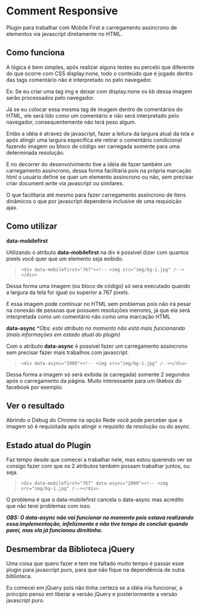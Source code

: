 Comment Responsive
==================

Plugin para trabalhar com Mobile First e carregamento assincrono de elementos via javascript diretamente no HTML.


Como funciona
--------------

A lógica é bem simples, após realizar alguns testes eu percebi que diferente do que ocorre com CSS display:none, todo o conteúdo que é jogado dentro das tags comentário não é interpretado no pelo navegador.

Ex: Se eu criar uma tag img e deixar com display:none os kb dessa imagem serão processados pelo navegador.

Já se eu colocar essa mesma tag de imagem dentro de comentários do HTML, ele será lido como um comentário e não será interpretado pelo navegador, consequentemente não terá peso algum.

Então a idéia é atravez de javascript, fazer a leitura da largura atual da tela e após atingir uma largura especifica ele retirar o comentário condicional fazendo imagem ou bloco de código ser carregada somente para uma determinada resolução.

E no decorrer do desenvolvimento tive a idéia de fazer também um carregamento assíncrono, dessa forma facilitaria pois na própria marcação html o usuário define se quer um elemento assincrono ou não, sem precisar criar document.write via javascript ou similares.

O que facilitaria até mesmo para fazer carregamento assincrono de itens dinâmicos o que por javascript dependeria inclusive de uma requisição ajax.


Como utilizar
-------------

**data-mobilefirst**

Utilizando o atributo **data-mobilefirst** na div é possível dizer com quantos pixels você quer que um elemento seja exibido.

> `<div data-mobilefirst="767"><!-- <img src="img/bg-1.jpg" /--></div>`

Dessa forma uma imagem (ou bloco de código) só sera executado quando a largura da tela for igual ou superior a 767 pixels.

E essa imagem pode continuar no HTML sem problemas pois não irá pesar na conexão de pessoas que possuem resoluções menores, já que ela será interpretada como um comentário não como uma marcação HTML


**data-async** **Obs: este atributo no momento não está mais funcionando (mais informações em estado atual do plugin)*

Com o atributo **data-async** é possível fazer um carregamento assincrono sem precisar fazer mais trabalhos com javascript.

> `<div data-async="2000"><!-- <img src="img/bg-1.jpg" /--></div>`

Dessa forma a imagem só será exibida (e carregada) somente 2 segundos após o carregamento da página. Muito interessante para um likebox do facebook por exemplo.


Ver o resultado
----------------------

Abrindo o Debug do Chrome na opção Rede você pode perceber que a imagem só é requisitada após atingir o requisito da resolução ou do async.


Estado atual do Plugin
----------------------

Faz tempo desde que comecei a trabalhar nele, mas estou querendo ver se consigo fazer com que os 2 atributos também possam trabalhar juntos, ou seja.

> `<div data-mobilefirst="767" data-async="2000"><!-- <img src="img/bg-1.jpg" /--></div>`

O problema é que o data-mobilefirst cancela o data-async mas acredito que não terei problemas com isso.

***OBS: O data-async não vai funcionar no momento pois estava realizando essa implementação, infelizmente e não tive tempo de concluir quando parei, mas ela já funcionou direitinho.***



Desmembrar da Biblioteca jQuery
--------------------

Uma coisa que quero fazer e tem me faltado muito tempo é passar esse plugin para javascript puro, para que não fique na dependência de outra biblioteca.

Eu comecei em jQuery pois não tinha certeza se a idéia iria funcionar, a principio penso em liberar a versão jQuery e posteriormente a versão javascript puro.

